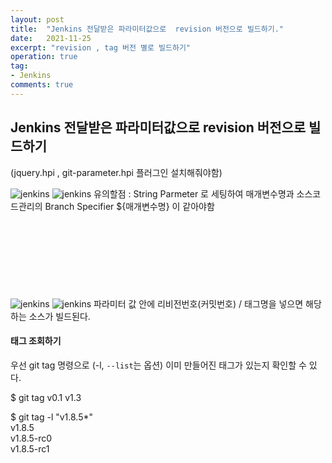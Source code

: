 ```yaml
---
layout: post
title:  "Jenkins 전달받은 파라미터값으로  revision 버전으로 빌드하기."
date:   2021-11-25
excerpt: "revision , tag 버전 별로 빌드하기"
operation: true
tag:
- Jenkins 
comments: true
---
```




## Jenkins 전달받은 파라미터값으로  revision 버전으로 빌드하기

(jquery.hpi , git-parameter.hpi 플러그인 설치해줘야함)

![jenkins](https://github.com/youseojung/youseojung.github.io/blob/master/IMG/postImg/jenkinsSetting%20%20StringParameter.png)
![jenkins](https://github.com/youseojung/youseojung.github.io/blob/master/IMG/postImg/jenkinsSetting%20%20StringParameter2.png)
유의할점 : String Parmeter 로 세팅하여 매개변수명과  소스코드관리의 Branch Specifier ${매개변수명} 이 같아야함
<br>
<br>
<br>
<br>
<br>
<br>
<br>
<br>
<br>
![jenkins](https://github.com/youseojung/youseojung.github.io/blob/master/IMG/postImg/jenkinsSettingStringParameter3.png)
![jenkins](https://github.com/youseojung/youseojung.github.io/blob/master/IMG/postImg/jenkinsSettingStringParameter4.png)
파라미터 값 안에 리비전번호(커밋번호) / 태그명을 넣으면 해당하는 소스가 빌드된다.


#### 태그 조회하기

우선 git tag 명령으로 (-l, `--list`는 옵션) 이미 만들어진 태그가 있는지 확인할 수 있다.


$ git tag
v0.1
v1.3

$ git tag -l "v1.8.5*"<br>
v1.8.5 <br>
v1.8.5-rc0 <br>
v1.8.5-rc1 <br>
